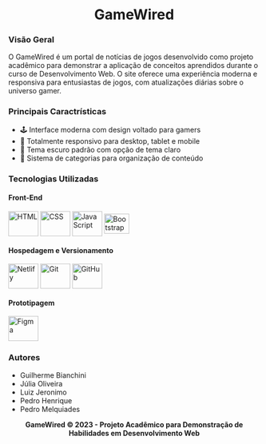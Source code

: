 <h1 align="center"> GameWired </h1>

<h3> Visão Geral </h3>
<p>
  O GameWired é um portal de notícias de jogos desenvolvido como projeto acadêmico para demonstrar a aplicação de conceitos aprendidos durante o curso de Desenvolvimento Web. O site oferece uma experiência moderna e responsiva para entusiastas de jogos, com atualizações diárias sobre o universo gamer.
</p>

<h3> 
  Principais Caractrísticas 
</h3>

<ul>
  <li>
    🕹️ Interface moderna com design voltado para gamers
  </li>
  <li>
    📱 Totalmente responsivo para desktop, tablet e mobile
  </li>
  <li>
    🎨 Tema escuro padrão com opção de tema claro
  </li>
  <li> 
    📰 Sistema de categorias para organização de conteúdo
  </li>
</ul>

  <h3>
    Tecnologias Utilizadas
  </h3>

<div style="display: inline_block">

  <h4> Front-End </h4>
  <img align="center" alt="HTML" height="50" width="60" src="https://cdn.jsdelivr.net/gh/devicons/devicon@latest/icons/html5/html5-original.svg" />
  <img align="center" alt="CSS" height="50" width="60" src="https://cdn.jsdelivr.net/gh/devicons/devicon@latest/icons/css3/css3-original.svg" />
  <img align="center" alt="JavaScript" height="50" width="60" src="https://cdn.jsdelivr.net/gh/devicons/devicon@latest/icons/javascript/javascript-original.svg" />
  <img align="center" alt="Bootstrap" height="40" width="50" src="https://cdn.jsdelivr.net/gh/devicons/devicon@latest/icons/bootstrap/bootstrap-original.svg" />

  <h4> Hospedagem e Versionamento </h4>
  <img align="center" alt="Netlify" height="50" width="60" src="https://cdn.jsdelivr.net/gh/devicons/devicon@latest/icons/netlify/netlify-original.svg" />
  <img align="center" alt="Git" height="50" width="60" src="https://cdn.jsdelivr.net/gh/devicons/devicon@latest/icons/git/git-original.svg" />
  <img align="center" alt="GitHub" height="50" width="60" src="https://cdn.jsdelivr.net/gh/devicons/devicon@latest/icons/github/github-original.svg" />

  <h4> Prototipagem </h4>
  <img align="center" alt="Figma" height="50" width="60" src="https://cdn.jsdelivr.net/gh/devicons/devicon@latest/icons/figma/figma-original.svg" />

</div>
         
  <h3>Autores</h3> 
  <ul>
    <li>
      <a>Guilherme Bianchini</a>
    </li>
    <li>
      <a>Júlia Oliveira</a>
    </li>
    <li>
      <a>Luiz Jeronimo</a>
    </li>
    <li>
      <a>Pedro Henrique</a>
    </li>
    <li>
       <a>Pedro Melquiades</a>
    </li>
  </ul>

  <p align="center"><strong>GameWired © 2023 - Projeto Acadêmico para Demonstração de Habilidades em Desenvolvimento Web</strong></p>
  
